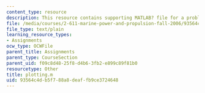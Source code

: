 ```yaml
---
content_type: resource
description: This resource contains supporting MATLAB? file for a problem set.
file: /media/courses/2-611-marine-power-and-propulsion-fall-2006/93564c4db5f788a8deaffb9ce3724648_plotting.m
file_type: text/plain
learning_resource_types:
- Assignments
ocw_type: OCWFile
parent_title: Assignments
parent_type: CourseSection
parent_uid: f09c8d48-25f8-d4b6-3fb2-e899c89f81b0
resourcetype: Other
title: plotting.m
uid: 93564c4d-b5f7-88a8-deaf-fb9ce3724648
---
```

